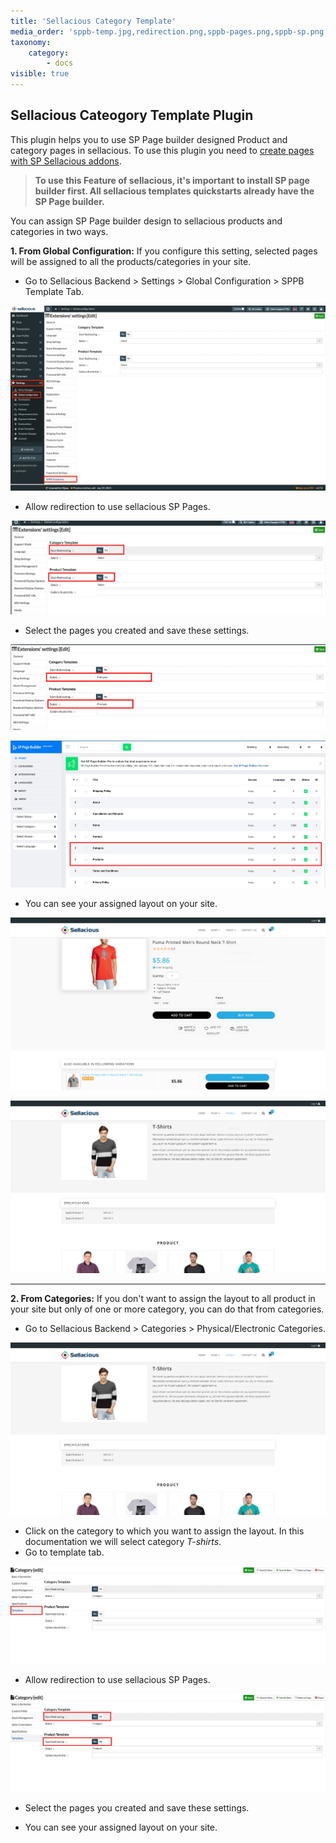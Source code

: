 ```yaml
---
title: 'Sellacious Category Template'
media_order: 'sppb-temp.jpg,redirection.png,sppb-pages.png,sppb-sp.png,sppb-product.png,sppb-image.png,sppb-category.png,sppb-template.png'
taxonomy:
    category:
        - docs
visible: true
---
```


## Sellacious Cateogory Template Plugin

This plugin helps you to use SP Page builder designed Product and category pages in sellacious. To use this plugin you need to [create pages with SP Sellacious addons](https://www.sellacious.com/documentation-v2#/learn/sp-page-builder/setting-up-sp-sellacious-add-ons).

> **To use this Feature of sellacious, it's important to install SP page builder first. All sellacious templates quickstarts already have the SP Page builder.**

You can assign SP Page builder design to sellacious products and categories in two ways.

**1. From Global Configuration:** If you configure this setting, selected pages will be assigned to all the products/categories in your site.

* Go to Sellacious Backend > Settings > Global Configuration > SPPB Template Tab.

![](sppb-temp.jpg)

* Allow redirection to use sellacious SP Pages.

![](redirection.png)

* Select the pages you created and save these settings.

![](sppb-pages.png)

![](sppb-sp.png)

* You can see your assigned layout on your site.

![](sppb-product.png)

![](sppb-image.png)

---

**2. From Categories:** If you don't want to assign the layout to all product in your site but only of one or more category, you can do that from categories. 

* Go to Sellacious Backend > Categories > Physical/Electronic Categories.

![](sppb-image.png)

* Click on the category to which you want to assign the layout. In this documentation we will select category _T-shirts_.
* Go to template tab.

![](sppb-template.png)

* Allow redirection to use sellacious SP Pages.

![](sppb-redirect.png)

* Select the pages you created and save these settings.



* You can see your assigned layout on your site.











